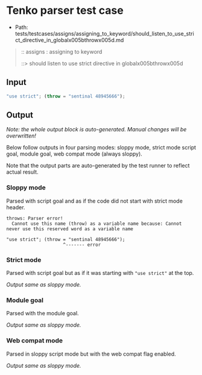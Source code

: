 # Tenko parser test case

- Path: tests/testcases/assigns/assigning_to_keyword/should_listen_to_use_strict_directive_in_globalx005bthrowx005d.md

> :: assigns : assigning to keyword
>
> ::> should listen to use strict directive in globalx005bthrowx005d

## Input

`````js
"use strict"; (throw = "sentinal 48945666");
`````

## Output

_Note: the whole output block is auto-generated. Manual changes will be overwritten!_

Below follow outputs in four parsing modes: sloppy mode, strict mode script goal, module goal, web compat mode (always sloppy).

Note that the output parts are auto-generated by the test runner to reflect actual result.

### Sloppy mode

Parsed with script goal and as if the code did not start with strict mode header.

`````
throws: Parser error!
  Cannot use this name (throw) as a variable name because: Cannot never use this reserved word as a variable name

"use strict"; (throw = "sentinal 48945666");
                     ^------- error
`````

### Strict mode

Parsed with script goal but as if it was starting with `"use strict"` at the top.

_Output same as sloppy mode._

### Module goal

Parsed with the module goal.

_Output same as sloppy mode._

### Web compat mode

Parsed in sloppy script mode but with the web compat flag enabled.

_Output same as sloppy mode._
